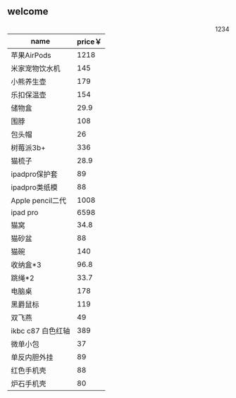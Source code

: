 ## welcome

<div style="float:right; text-align:right; line-height:20px">
1234
</div>

|name|price￥|
---|---
|苹果AirPods|1218|
|米家宠物饮水机|145|
|小熊养生壶|179|
|乐扣保温壶|154|
|储物盒|29.9|
|围脖|108|
|包头帽|26|
|树莓派3b+|336|
|猫梳子|28.9|
|ipadpro保护套|89|
|ipadpro类纸模|88|
|Apple pencil二代|1008|
|ipad pro|6598|
|猫窝|34.8|
|猫砂盆|88|
|猫碗|140|
|收纳盒*3|96.8|
|跳绳*2|33.7|
|电脑桌|178|
|黑爵鼠标|119|
|双飞燕|49|
|ikbc c87 白色红轴|389|
|微单小包|37|
|单反内胆外挂|89|
|红色手机壳|88|
|炉石手机壳|80|
